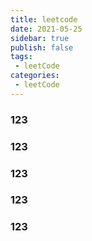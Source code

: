 ```yaml
---
title: leetcode
date: 2021-05-25
sidebar: true
publish: false
tags:
 - leetCode
categories: 
 - leetCode
---
```


### 123
### 123
### 123
### 123
### 123